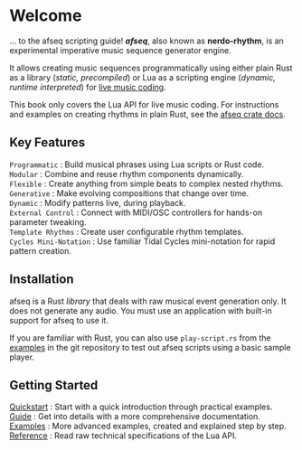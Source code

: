# Welcome

... to the afseq scripting guide! ***afseq***, also known as **nerdo-rhythm**, is an experimental imperative music sequence generator engine.

It allows creating music sequences programmatically using either plain Rust as a library (*static, precompiled*) or Lua as a scripting engine (*dynamic, runtime interpreted*) for [live music coding](https://github.com/pjagielski/awesome-live-coding-music).

This book only covers the Lua API for live music coding. For instructions and examples on creating rhythms in plain Rust, see the [afseq crate docs](https://github.com/emuell/afseq).


## Key Features

`Programmatic`
: Build musical phrases using Lua scripts or Rust code.<br>
`Modular`
: Combine and reuse rhythm components dynamically.<br>
`Flexible`
: Create anything from simple beats to complex nested rhythms.<br>
`Generative`
: Make evolving compositions that change over time.<br>
`Dynamic`
: Modify patterns live, during playback.<br>
`External Control`
: Connect with MIDI/OSC controllers for hands-on parameter tweaking.<br>
`Template Rhythms`
: Create user configurable rhythm templates.<br>
`Cycles Mini-Notation`
: Use familiar Tidal Cycles mini-notation for rapid pattern creation.<br>


## Installation

afseq is a Rust *library* that deals with raw musical event generation only. It does not generate any audio. You must use an application with built-in support for afseq to use it. 

If you are familiar with Rust, you can also use `play-script.rs` from the [examples](https://github.com/emuell/afseq/tree/master/examples) in the git repository to test out afseq scripts using a basic sample player.


## Getting Started

[Quickstart](./quickstart.md)
: Start with a quick introduction through practical examples.<br>
[Guide](./guide/)
: Get into details with a more comprehensive documentation.<br>
[Examples](./examples/)
: More advanced examples, created and explained step by step.<br>
[Reference](./API/)
: Read raw technical specifications of the Lua API.


